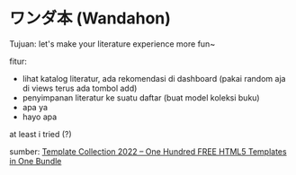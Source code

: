 # ワンダ本 (Wandahon)

Tujuan: let's make your literature experience more fun~

fitur:

- lihat katalog literatur, ada rekomendasi di dashboard (pakai random aja di views terus ada tombol add)
- penyimpanan literatur ke suatu daftar (buat model koleksi buku)
- apa ya
- hayo apa

at least i tried (?)

sumber:
[Template Collection 2022 – One Hundred FREE HTML5 Templates in One Bundle](https://themewagon.com/themes/template-collection-2022-one-hundred-free-html5-templates-in-one-bundle/)
